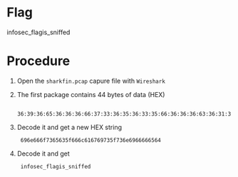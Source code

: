 # Flag

infosec_flagis_sniffed

# Procedure

1. Open the `sharkfin.pcap` capure file with `Wireshark`

2. The first package contains 44 bytes of data (HEX)

		36:39:36:65:36:36:36:66:37:33:36:35:36:33:35:66:36:36:36:63:36:31:36:37:36:39:37:33:35:66:37:33:36:65:36:39:36:36:36:36:36:35:36:34

3. Decode it and get a new HEX string

		696e666f7365635f666c616769735f736e6966666564

4. Decode it and get

		infosec_flagis_sniffed
